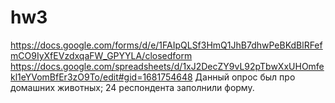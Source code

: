 # hw3
https://docs.google.com/forms/d/e/1FAIpQLSf3HmQ1JhB7dhwPeBKdBlRFefmCO9IyXfEVzdxqaFW_GPYYLA/closedform
https://docs.google.com/spreadsheets/d/1xJ2DecZY9vL92pTbwXxUHOmfekl1eYVomBfEr3zO9To/edit#gid=1681754648
Данный опрос был про домашних животных;
24 респондента заполнили форму.
